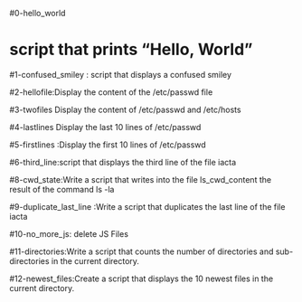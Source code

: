
#0-hello_world
# script that prints “Hello, World”

#1-confused_smiley : script that displays a confused smiley

#2-hellofile:Display the content of the /etc/passwd file

#3-twofiles Display the content of /etc/passwd and /etc/hosts

#4-lastlines Display the last 10 lines of /etc/passwd

#5-firstlines :Display the first 10 lines of /etc/passwd

#6-third_line:script that displays the third line of the file iacta

#8-cwd_state:Write a script that writes into the file ls_cwd_content the result of the command ls -la

#9-duplicate_last_line :Write a script that duplicates the last line of the file iacta

#10-no_more_js: delete JS Files

#11-directories:Write a script that counts the number of directories and sub-directories in the current directory.

#12-newest_files:Create a script that displays the 10 newest files in the current directory.